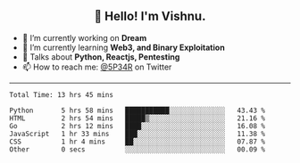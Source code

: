 <h2 align="center">👋 Hello! I'm Vishnu.</h2>


- 🔭 I’m currently working on **Dream**
- 🌱 I’m currently learning **Web3, and Binary Exploitation**
- 💬 Talks about **Python, Reactjs, Pentesting**
- 📫 How to reach me: [@5P34R](https://twitter.com/Vishnu27302693) on Twitter

---
<!--START_SECTION:waka-->

```text
Total Time: 13 hrs 45 mins

Python       5 hrs 58 mins   ███████████░░░░░░░░░░░░░░   43.43 %
HTML         2 hrs 54 mins   █████▒░░░░░░░░░░░░░░░░░░░   21.16 %
Go           2 hrs 12 mins   ████░░░░░░░░░░░░░░░░░░░░░   16.08 %
JavaScript   1 hr 33 mins    ███░░░░░░░░░░░░░░░░░░░░░░   11.38 %
CSS          1 hr 4 mins     ██░░░░░░░░░░░░░░░░░░░░░░░   07.87 %
Other        0 secs          ░░░░░░░░░░░░░░░░░░░░░░░░░   00.09 %
```

<!--END_SECTION:waka-->
